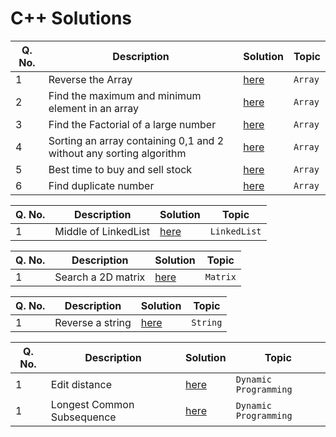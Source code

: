 # C++ Solutions

Q. No. | Description | Solution | Topic
------ | ----------- | -------- | -----
1 | Reverse the Array | [here](https://github.com/mrpkdeveloper/450-DSA-Questions/blob/main/c%2B%2B/array/Reverse%20an%20array) | `Array`
2 | Find the maximum and minimum element in an array | [here](https://github.com/mrpkdeveloper/450-DSA-Questions/blob/main/c%2B%2B/array/max_and_min_in_array.cpp) | `Array`
3 | Find the Factorial of a large number | [here](https://github.com/mrpkdeveloper/450-DSA-Questions/blob/main/c%2B%2B/array/Factorials%20of%20large%20numbers.cpp) | `Array`
4 | Sorting an array containing 0,1 and 2 without any sorting algorithm | [here](https://github.com/mrpkdeveloper/450-DSA-Questions/blob/main/c%2B%2B/array/0%2C1%2C2_sort_array.cpp) | `Array`
5 | Best time to buy and sell stock | [here](https://github.com/mrpkdeveloper/450-DSA-Questions/blob/main/c%2B%2B/array/Best%20Time%20to%20Buy%20and%20Sell%20Stock.cpp) | `Array`
6 | Find duplicate number | [here](https://github.com/mrpkdeveloper/450-DSA-Questions/blob/main/c%2B%2B/array/Find%20the%20Duplicate%20Number(%20through%20Binary%20search).cpp) | `Array`




Q. No. | Description | Solution | Topic
------ | ----------- | -------- | -----
1 | Middle of LinkedList | [here](https://github.com/mrpkdeveloper/450-DSA-Questions/blob/main/c%2B%2B/linkedlist/Middle%20of%20the%20Linked%20List.cpp) | `LinkedList`


Q. No. | Description | Solution | Topic
------ | ----------- | -------- | -----
1 | Search a 2D matrix | [here](https://github.com/mrpkdeveloper/450-DSA-Questions/blob/main/c%2B%2B/matrix/Search%20a%202D%20Matrix.cpp) | `Matrix`


Q. No. | Description | Solution | Topic
------ | ----------- | -------- | -----
1 | Reverse a string | [here](https://github.com/mrpkdeveloper/450-DSA-Questions/blob/main/c%2B%2B/string/Reverse%20String.cpp) | `String`

Q. No. | Description | Solution | Topic
------ | ----------- | -------- | -----
1 | Edit distance | [here](https://github.com/mrpkdeveloper/450-DSA-Questions/blob/main/c%2B%2B/Dynamic%20Programming/Edit%20Distance.cpp) | `Dynamic Programming`
1 | Longest Common Subsequence | [here](https://github.com/mrpkdeveloper/450-DSA-Questions/blob/main/c%2B%2B/Dynamic%20Programming/Longest%20Common%20Subsequence.cpp) | `Dynamic Programming`

